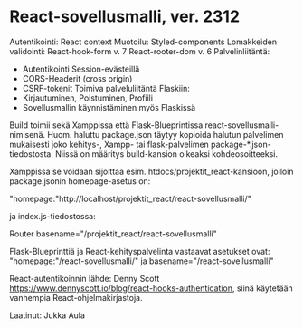 # React-sovellusmalli, ver. 2312 
Autentikointi: React context 
Muotoilu: Styled-components
Lomakkeiden validointi: React-hook-form v. 7
React-rooter-dom v. 6
Palvelinliitäntä:
- Autentikointi Session-evästeillä
- CORS-Headerit (cross origin)
- CSRF-tokenit 
Toimiva palveluliitäntä Flaskiin:
- Kirjautuminen, Poistuminen, Profiili
- Sovellusmallin käynnistäminen myös Flaskissä

Build toimii sekä Xamppissa että Flask-Blueprintissa react-sovellusmalli-nimisenä. Huom. haluttu package.json
täytyy kopioida halutun palvelimen mukaisesti joko kehitys-,
Xampp- tai flask-palvelimen package-*.json-tiedostosta.
Niissä on määritys build-kansion oikeaksi kohdeosoitteeksi.

Xamppissa se voidaan sijoittaa esim. htdocs/projektit_react-kansioon, jolloin
package.jsonin homepage-asetus on:

"homepage:"http://localhost/projektit_react/react-sovellusmalli/"

ja index.js-tiedostossa:

Router basename="/projektit_react/react-sovellusmalli"

Flask-Blueprinttiä ja React-kehityspalvelinta vastaavat asetukset ovat:
"homepage:"/react-sovellusmalli/" ja basename="/react-sovellusmalli"


React-autentikoinnin lähde: Denny Scott
https://www.dennyscott.io/blog/react-hooks-authentication, siinä käytetään
vanhempia React-ohjelmakirjastoja.

Laatinut: Jukka Aula

